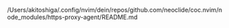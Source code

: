 /Users/akitoshiga/.config/nvim/dein/repos/github.com/neoclide/coc.nvim/node_modules/https-proxy-agent/README.md